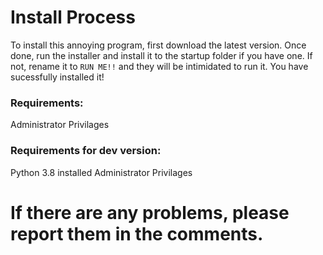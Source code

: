 # Install Process
To install this annoying program, first download the latest version.
Once done, run the installer and install it to the startup folder if you have one. If not, rename it to `RUN ME!!` and they will be intimidated to run it.
You have sucessfully installed it!

### Requirements:

Administrator Privilages


### Requirements for dev version:

Python 3.8 installed
Administrator Privilages

# **If there are any problems, please report them in the comments.**
